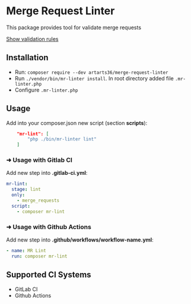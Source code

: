 # Merge Request Linter

This package provides tool for validate merge requests

[Show validation rules](docs/rules.md)

## Installation
* Run: `composer require --dev artarts36/merge-request-linter`
* Run `./vendor/bin/mr-linter install`. In root directory added file `.mr-linter.php`
* Configure `.mr-linter.php`

## Usage

Add into your composer.json new script (section **scripts**):

```json
    "mr-lint": [
        "php ./bin/mr-linter lint"
    ]
```

### ➜ Usage with Gitlab CI

Add new step into **.gitlab-ci.yml**:

```yml
mr-lint:
  stage: lint
  only:
    - merge_requests
  script:
    - composer mr-lint
```

### ➜ Usage with Github Actions

Add new step into **.github/workflows/workflow-name.yml**:

```yml
- name: MR Lint
  run: composer mr-lint
```

## Supported CI Systems

* GitLab CI
* Github Actions
